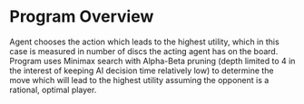 # Program Overview

Agent chooses the action which leads to the highest utility, which in this case is measured in number of discs the acting agent has on the board. 
Program uses Minimax search with Alpha-Beta pruning (depth limited to 4 in the interest of keeping AI decision time relatively low) to determine 
the move which will lead to the highest utility assuming the opponent is a rational, optimal player.
